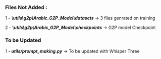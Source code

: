 ### Files Not Added :

1 - ***\utils\g2p\Arabic_G2P_Model\datasets*** -> 3 files genrated on training

2 - ***\utils\g2p\Arabic_G2P_Model\checkpoints***  -> G2P model Checkpoint

### To be Updated
1 - ***utils/prompt_making.py*** -> To be updated with Whisper Three